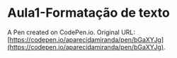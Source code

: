 # Aula1-Formatação de texto

A Pen created on CodePen.io. Original URL: [https://codepen.io/aparecidamiranda/pen/bGaXYJg](https://codepen.io/aparecidamiranda/pen/bGaXYJg).

